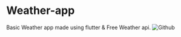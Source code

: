 # Weather-app
Basic Weather app made using flutter &amp; Free Weather api. 
![Github](https://github.com/malikfahad7/Weather-app/assets/145926496/d3066c35-19d9-4598-b1b7-62d502e2dbd5)
